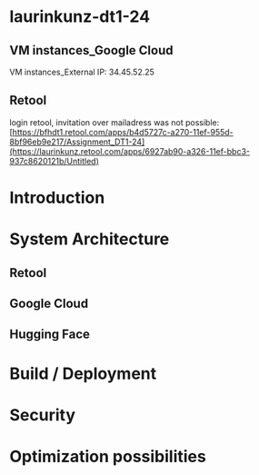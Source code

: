 # laurinkunz-dt1-24





## VM instances_Google Cloud
VM instances_External IP: 34.45.52.25

## Retool
login retool, invitation over mailadress was not possible:
[https://bfhdt1.retool.com/apps/b4d5727c-a270-11ef-955d-8bf96eb9e217/Assignment_DT1-24](https://laurinkunz.retool.com/apps/6927ab90-a326-11ef-bbc3-937c8620121b/Untitled)



# Introduction
# System Architecture
## Retool
## Google Cloud 
## Hugging Face
 
# Build / Deployment
 
# Security
 
# Optimization possibilities

